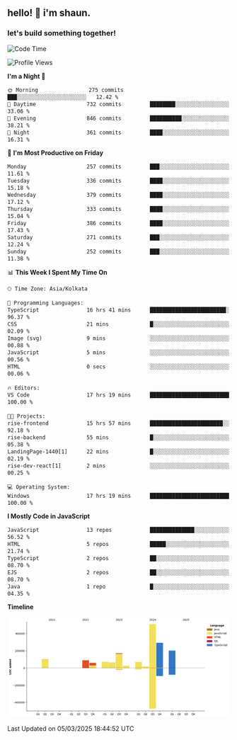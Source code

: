 ## hello! 👋 i'm shaun. 
### let's build something together!
<!--START_SECTION:waka-->
![Code Time](http://img.shields.io/badge/Code%20Time-33%20hrs%2010%20mins-blue)

![Profile Views](http://img.shields.io/badge/Profile%20Views-0-blue)

**I'm a Night 🦉** 

```text
🌞 Morning                275 commits         ███░░░░░░░░░░░░░░░░░░░░░░   12.42 % 
🌆 Daytime                732 commits         ████████░░░░░░░░░░░░░░░░░   33.06 % 
🌃 Evening                846 commits         ██████████░░░░░░░░░░░░░░░   38.21 % 
🌙 Night                  361 commits         ████░░░░░░░░░░░░░░░░░░░░░   16.31 % 
```
📅 **I'm Most Productive on Friday** 

```text
Monday                   257 commits         ███░░░░░░░░░░░░░░░░░░░░░░   11.61 % 
Tuesday                  336 commits         ████░░░░░░░░░░░░░░░░░░░░░   15.18 % 
Wednesday                379 commits         ████░░░░░░░░░░░░░░░░░░░░░   17.12 % 
Thursday                 333 commits         ████░░░░░░░░░░░░░░░░░░░░░   15.04 % 
Friday                   386 commits         ████░░░░░░░░░░░░░░░░░░░░░   17.43 % 
Saturday                 271 commits         ███░░░░░░░░░░░░░░░░░░░░░░   12.24 % 
Sunday                   252 commits         ███░░░░░░░░░░░░░░░░░░░░░░   11.38 % 
```


📊 **This Week I Spent My Time On** 

```text
🕑︎ Time Zone: Asia/Kolkata

💬 Programming Languages: 
TypeScript               16 hrs 41 mins      ████████████████████████░   96.37 % 
CSS                      21 mins             █░░░░░░░░░░░░░░░░░░░░░░░░   02.09 % 
Image (svg)              9 mins              ░░░░░░░░░░░░░░░░░░░░░░░░░   00.88 % 
JavaScript               5 mins              ░░░░░░░░░░░░░░░░░░░░░░░░░   00.56 % 
HTML                     0 secs              ░░░░░░░░░░░░░░░░░░░░░░░░░   00.06 % 

🔥 Editors: 
VS Code                  17 hrs 19 mins      █████████████████████████   100.00 % 

🐱‍💻 Projects: 
rise-frontend            15 hrs 57 mins      ███████████████████████░░   92.18 % 
rise-backend             55 mins             █░░░░░░░░░░░░░░░░░░░░░░░░   05.38 % 
LandingPage-1440[1]      22 mins             █░░░░░░░░░░░░░░░░░░░░░░░░   02.19 % 
rise-dev-react[1]        2 mins              ░░░░░░░░░░░░░░░░░░░░░░░░░   00.25 % 

💻 Operating System: 
Windows                  17 hrs 19 mins      █████████████████████████   100.00 % 
```

**I Mostly Code in JavaScript** 

```text
JavaScript               13 repos            ██████████████░░░░░░░░░░░   56.52 % 
HTML                     5 repos             █████░░░░░░░░░░░░░░░░░░░░   21.74 % 
TypeScript               2 repos             ██░░░░░░░░░░░░░░░░░░░░░░░   08.70 % 
EJS                      2 repos             ██░░░░░░░░░░░░░░░░░░░░░░░   08.70 % 
Java                     1 repo              █░░░░░░░░░░░░░░░░░░░░░░░░   04.35 % 
```



**Timeline**

![Lines of Code chart](https://raw.githubusercontent.com/ShaunDaniel/ShaunDaniel/main/assets/bar_graph.png)


 Last Updated on 05/03/2025 18:44:52 UTC
<!--END_SECTION:waka-->
